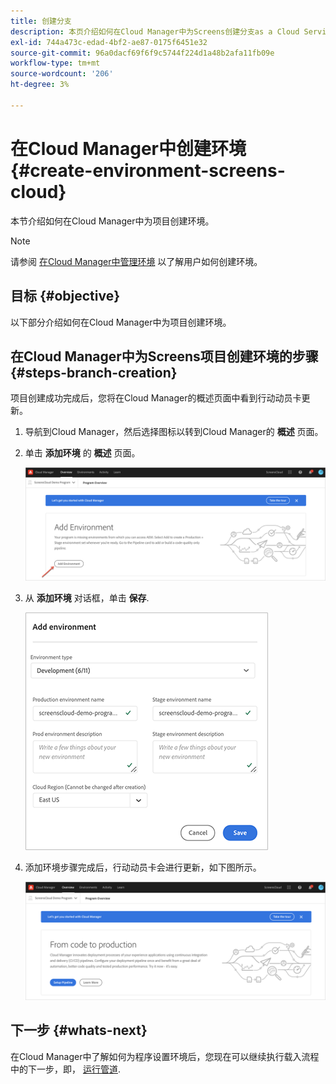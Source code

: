 ```yaml
---
title: 创建分支
description: 本页介绍如何在Cloud Manager中为Screens创建分支as a Cloud Service。
exl-id: 744a473c-edad-4bf2-ae87-0175f6451e32
source-git-commit: 96a0dacf69f6f9c5744f224d1a48b2afa11fb09e
workflow-type: tm+mt
source-wordcount: '206'
ht-degree: 3%

---
```


# 在Cloud Manager中创建环境 {#create-environment-screens-cloud}

本节介绍如何在Cloud Manager中为项目创建环境。

>[!NOTE]
>请参阅 [在Cloud Manager中管理环境](https://experienceleague.adobe.com/docs/experience-manager-cloud-service/implementing/using-cloud-manager/manage-environments.html?lang=en) 以了解用户如何创建环境。

## 目标 {#objective}

以下部分介绍如何在Cloud Manager中为项目创建环境。

## 在Cloud Manager中为Screens项目创建环境的步骤 {#steps-branch-creation}

项目创建成功完成后，您将在Cloud Manager的概述页面中看到行动动员卡更新。

1. 导航到Cloud Manager，然后选择图标以转到Cloud Manager的 **概述** 页面。

1. 单击 **添加环境** 的 **概述** 页面。

   ![图像](/help/screens-cloud/assets/onboarding/add-environ1.png)

1. 从 **添加环境** 对话框，单击 **保存**.

   ![图像](/help/screens-cloud/assets/onboarding/add-environ2.png)

1. 添加环境步骤完成后，行动动员卡会进行更新，如下图所示。

   ![图像](/help/screens-cloud/assets/onboarding/add-environ3a.png)

## 下一步 {#whats-next}

在Cloud Manager中了解如何为程序设置环境后，您现在可以继续执行载入流程中的下一步，即， [运行管道](/help/screens-cloud/onboarding-screens-cloud/running-a-pipeline.md).
